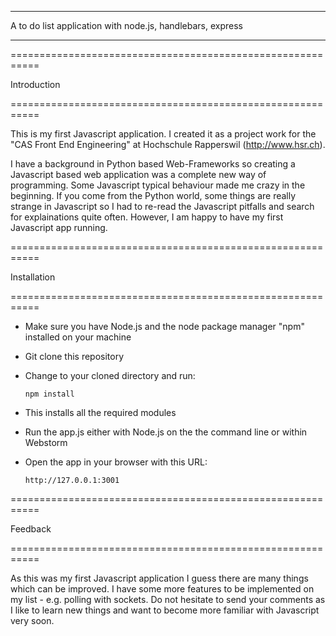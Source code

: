 ***********************************************************

A to do list application with node.js, handlebars, express

***********************************************************


===========================================================

Introduction

===========================================================

This is my first Javascript application. I created it as a project work for the
"CAS Front End Engineering" at Hochschule Rapperswil (http://www.hsr.ch).

I have a background in Python based Web-Frameworks so creating a
Javascript based web application was a complete new way of programming. Some Javascript typical behaviour made
me crazy in the beginning. If you come from the Python world, some things are really strange in Javascript so
I had to re-read the Javascript pitfalls and search for explainations quite often.
However, I am happy to have my first Javascript app running.



===========================================================

Installation

===========================================================

  - Make sure you have Node.js and the node package manager "npm" installed on your machine

  - Git clone this repository

  - Change to your cloned directory and run:

        npm install

  - This installs all the required modules

  - Run the app.js either with Node.js on the the command line or within Webstorm

  - Open the app in your browser with this URL:

        http://127.0.0.1:3001


===========================================================

Feedback

===========================================================

As this was my first Javascript application I guess there are many things which can be improved.
I have some more features to be implemented on my list - e.g. polling with sockets.
Do not hesitate to send your comments as I like to learn new things and want to become more
familiar with Javascript very soon.